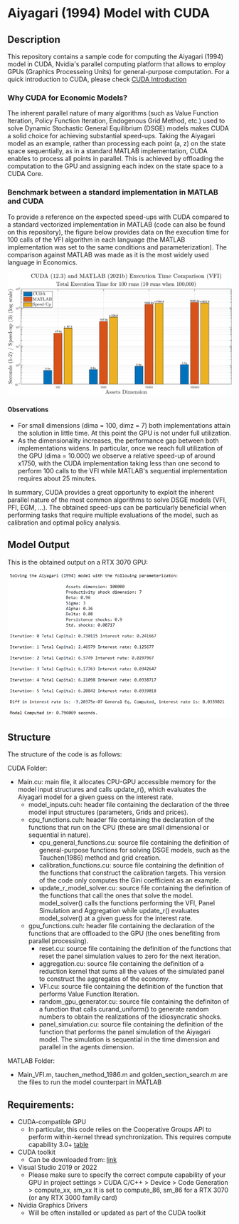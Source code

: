 # Aiyagari (1994) Model with CUDA 

## Description

This repository contains a sample code for computing the Aiyagari (1994) model in CUDA, Nvidia's parallel computing platform that allows to employ GPUs (Graphics Processeing Units) for general-purpose computation. For a quick introduction to CUDA, please check [CUDA Introduction](https://developer.nvidia.com/blog/even-easier-introduction-cuda/)

### Why CUDA for Economic Models? 

The inherent parallel nature of many algorithms (such as Value Function Iteration, Policy Function Iteration, Endogenous Grid Method, etc.) used to solve Dynamic Stochastic General Equilibrium (DSGE) models makes CUDA a solid choice for achieving substantial speed-ups. Taking the Aiyagari model as an example, rather than processing each point (a, z) on the state space sequentially, as in a standard MATLAB implementation, CUDA enables to process all points in parallel. This is achieved by offloading the computation to the GPU and assigning each index on the state space to a CUDA Core.

### Benchmark between a standard implementation in MATLAB and CUDA

To provide a reference on the expected speed-ups with CUDA compared to a standard vectorized implementation in MATLAB (code can also be found on this repository), the figure below provides data on the execution time for 100 calls of the VFI algorithm in each language (the MATLAB implementation was set to the same conditions and parameterization). The comparison against MATLAB was made as it is the most widely used language in Economics.

<img src = https://github.com/markoirisarri/AiyagariModelCUDA/blob/master/Figures/matlab_cuda_execution_times.png width = 700>

#### Observations

* For small dimensions (dima = 100, dimz = 7) both implementations attain the solution in little time. At this point the GPU is not under full utilization.
* As the dimensionality increases, the performance gap between both implementations widens. In particular, once we reach full utilization of the GPU (dima = 10.000) we observe a relative speed-up of around x1750, with the CUDA implementation taking less than one second to perform 100 calls to the VFI while MATLAB's sequential implementation requires about 25 minutes.

In summary, CUDA provides a great opportunity to exploit the inherent parallel nature of the most common algorithms to solve DSGE models (VFI, PFI, EGM, ...). The obtained speed-ups can be particularly beneficial when performing tasks that require multiple evaluations of the model, such as calibration and optimal policy analysis. 

## Model Output

This is the obtained output on a RTX 3070 GPU:

<img src = https://github.com/markoirisarri/AiyagariModelCUDA/blob/master/Figures/modelOutput.PNG width = 700>

## Structure

The structure of the code is as follows:

CUDA Folder:
* Main.cu: main file, it allocates CPU-GPU accessible memory for the model input structures and calls update_r(), which evaluates the Aiyagari model for a given guess on the interest rate.
  * model_inputs.cuh: header file containing the declaration of the three model input structures (parameters, Grids and prices).
  * cpu_functions.cuh: header file containing the declaration of the functions that run on the CPU (these are small dimensional or sequential in nature).
    * cpu_general_functions.cu: source file containing the definition of general-purpose functions for solving DSGE models, such as the Tauchen(1986) method and grid creation.
    * calibration_functions.cu: source file containing the definition of the functions that construct the calibration targets. This version of the code only computes the Gini coefficient as an example.
    * update_r_model_solver.cu: source file containing the definition of the functions that call the ones that solve the model. model_solver() calls the functions performing the VFI, Panel Simulation and Aggregation while update_r() evaluates model_solver() at a given guess for the interest rate.
  * gpu_functions.cuh: header file containing the declaration of the functions that are offloaded to the GPU (the ones benefiting from parallel processing).
    * reset.cu: source file containing the definition of the functions that reset the panel simulation values to zero for the next iteration.
    * aggregation.cu: source file containing the definition of a reduction kernel that sums all the values of the simulated panel to construct the aggregates of the economy.
    * VFI.cu: source file containing the definition of the function that performs Value Function Iteration.
    * random_gpu_generator.cu: source file containing the definiton of a function that calls curand_uniform() to generate random numbers to obtain the realizations of the idiosyncratic shocks.
    * panel_simulation.cu: source file containing the definition of the function that performs the panel simulation of the Aiyagari model. The simulation is sequential in the time dimension and parallel in the agents dimension.

MATLAB Folder:
* Main_VFI.m, tauchen_method_1986.m and golden_section_search.m are the files to run the model counterpart in MATLAB
  
## Requirements:

* CUDA-compatible GPU
  * In particular, this code relies on the Cooperative Groups API to perform within-kernel thread synchronization. This requires compute capability 3.0+ [table](https://developer.nvidia.com/cuda-gpus) 
* CUDA toolkit
  * Can be downloaded from: [link](https://developer.nvidia.com/cuda-toolkit)
* Visual Studio 2019 or 2022
  * Please make sure to specify the correct compute capability of your GPU in project settings > CUDA C/C++ > Device > Code Generation > compute_xx, sm_xx It is set to compute_86, sm_86 for a RTX 3070 (or any RTX 3000 family card)
* Nvidia Graphics Drivers
  * Will be often installed or updated as part of the CUDA toolkit

